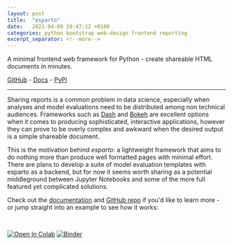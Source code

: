 ```yaml
---
layout: post
title:  "esparto"
date:   2021-04-09 19:47:12 +0100
categories: python bootstrap web-design frontend reporting
excerpt_separator: <!--more-->
---
```


A minimal frontend web framework for Python - create shareable HTML documents in minutes.

[GitHub][github] - [Docs][documentation] - [PyPI][PyPI]

<!--more-->

---

Sharing reports is a common problem in data science, especially when analyses and model evaluations need to be 
distributed among non technical audiences. Frameworks such as [Dash][dash] and [Bokeh][bokeh] are excellent options 
when it comes to producing sophisticated, interactive applications, however they can prove to be overly complex and 
awkward when the desired output is a simple shareable document.

This is the motivation behind *esparto*: a lightweight framework that aims to do nothing more than produce well 
formatted pages with minimal effort. There are plans to develop a suite of model evaluation templates with esparto as 
a backend, but for now it seems worth sharing as a potential middleground between Jupyter Notebooks and some of the 
more full featured yet complicated solutions.

Check out the [documentation][documentation] and [GitHub repo][github] if you'd like to learn more - or jump straight 
into an example to see how it works:

<br>

[![Open In Colab](https://colab.research.google.com/assets/colab-badge.svg)](https://colab.research.google.com/github/domvwt/esparto/blob/main/docs/examples/iris.ipynb)
[![Binder](https://mybinder.org/badge_logo.svg)](https://mybinder.org/v2/gh/domvwt/esparto/main?filepath=docs%2Fexamples%2Firis.ipynb)


[github]: https://github.com/domvwt/esparto
[documentation]: https://domvwt.github.io/esparto/
[PyPI]: https://pypi.org/project/esparto/
[dash]: https://plotly.com/dash/
[bokeh]: https://docs.bokeh.org/en/latest/index.html

